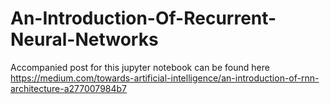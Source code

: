 # An-Introduction-Of-Recurrent-Neural-Networks

Accompanied post for this jupyter notebook can be found here https://medium.com/towards-artificial-intelligence/an-introduction-of-rnn-architecture-a277007984b7
